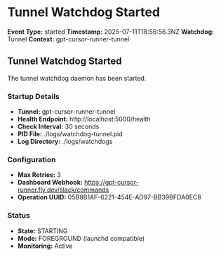 # Tunnel Watchdog Started

**Event Type:** started
**Timestamp:** 2025-07-11T18:56:56.3NZ
**Watchdog:** Tunnel
**Context:** gpt-cursor-runner-tunnel


## Tunnel Watchdog Started

The tunnel watchdog daemon has been started.

### Startup Details
- **Tunnel:** gpt-cursor-runner-tunnel
- **Health Endpoint:** http://localhost:5000/health
- **Check Interval:** 30 seconds
- **PID File:** ./logs/watchdog-tunnel.pid
- **Log Directory:** ./logs/watchdogs

### Configuration
- **Max Retries:** 3
- **Dashboard Webhook:** https://gpt-cursor-runner.fly.dev/slack/commands
- **Operation UUID:** 05B8B1AF-6221-454E-AD97-BB39BFDA0EC8

### Status
- **State:** STARTING
- **Mode:** FOREGROUND (launchd compatible)
- **Monitoring:** Active


